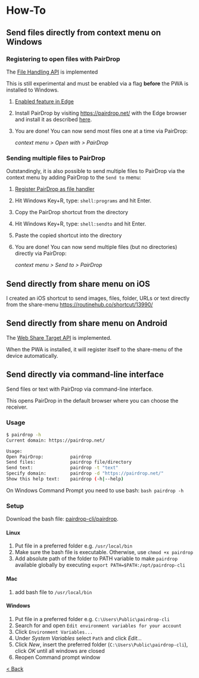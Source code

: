 # How-To
## Send files directly from context menu on Windows
### Registering to open files with PairDrop
The [File Handling API](https://learn.microsoft.com/en-us/microsoft-edge/progressive-web-apps-chromium/how-to/handle-files) is implemented

This is still experimental and must be enabled via a flag **before** the PWA is installed to Windows.
1. [Enabled feature in Edge](https://learn.microsoft.com/en-us/microsoft-edge/progressive-web-apps-chromium/how-to/handle-files#enable-the-file-handling-api)
2. Install PairDrop by visiting https://pairdrop.net/ with the Edge browser and install it as described [here](faq.md#help--i-cant-install-the-pwa-).
3. You are done! You can now send most files one at a time via PairDrop:
   
   _context menu > Open with > PairDrop_

[//]: # (Todo: add screenshots)

### Sending multiple files to PairDrop
Outstandingly, it is also possible to send multiple files to PairDrop via the context menu by adding PairDrop to the `Send to` menu:
1. [Register PairDrop as file handler](#registering-to-open-files-with-pairdrop) 
2. Hit Windows Key+R, type: `shell:programs` and hit Enter.
3. Copy the PairDrop shortcut from the directory
4. Hit Windows Key+R, type: `shell:sendto` and hit Enter.
5. Paste the copied shortcut into the directory
6. You are done! You can now send multiple files (but no directories) directly via PairDrop:
   
   _context menu > Send to > PairDrop_

[//]: # (Todo: add screenshots)

## Send directly from share menu on iOS
I created an iOS shortcut to send images, files, folder, URLs or text directly from the share-menu 
https://routinehub.co/shortcut/13990/

[//]: # (Todo: add doku with screenshots)


## Send directly from share menu on Android
The [Web Share Target API](https://developer.mozilla.org/en-US/docs/Web/Manifest/share_target) is implemented.

When the PWA is installed, it will register itself to the share-menu of the device automatically.


## Send directly via command-line interface
Send files or text with PairDrop via command-line interface.

This opens PairDrop in the default browser where you can choose the receiver.

### Usage
```bash
$ pairdrop -h
Current domain: https://pairdrop.net/

Usage:
Open PairDrop:          pairdrop
Send files:             pairdrop file/directory
Send text:              pairdrop -t "text"
Specify domain:         pairdrop -d "https://pairdrop.net/"
Show this help text:    pairdrop (-h|--help)
```

On Windows Command Prompt you need to use bash: `bash pairdrop -h`


### Setup
Download the bash file: [pairdrop-cli/pairdrop](/pairdrop-cli/pairdrop).

#### Linux
1. Put file in a preferred folder e.g. `/usr/local/bin`
2. Make sure the bash file is executable. Otherwise, use `chmod +x pairdrop`
3. Add absolute path of the folder to PATH variable to make `pairdrop` available globally by executing
   `export PATH=$PATH:/opt/pairdrop-cli`

#### Mac
1. add bash file to `/usr/local/bin`

#### Windows
1. Put file in a preferred folder e.g. `C:\Users\Public\pairdrop-cli`
2. Search for and open `Edit environment variables for your account`
3. Click `Environment Variables...`
4. Under *System Variables* select `Path` and click *Edit...*
5. Click *New*, insert the preferred folder (`C:\Users\Public\pairdrop-cli`), click *OK* until all windows are closed
6. Reopen Command prompt window

[< Back](/README.md)
